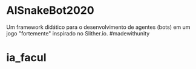 # AISnakeBot2020
Um framework didático para o desenvolvimento de agentes (bots) em um jogo "fortemente" inspirado no Slither.io. #madewithunity
# ia_facul
